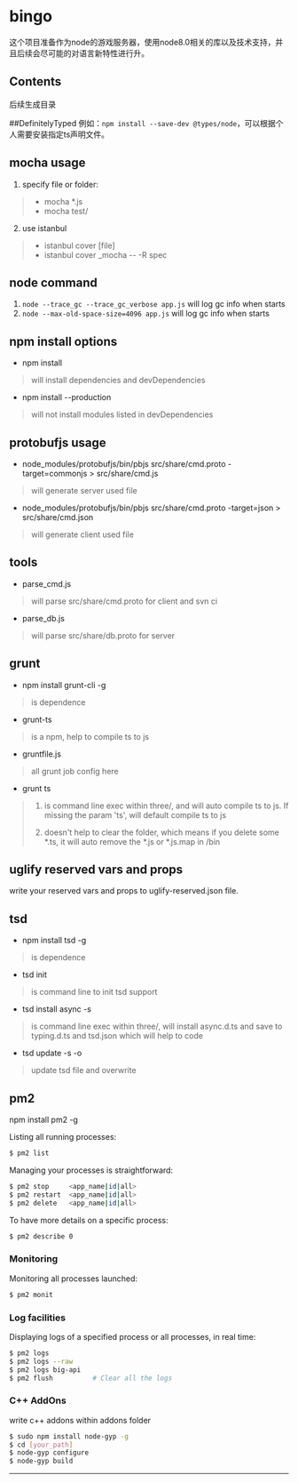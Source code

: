# bingo
这个项目准备作为node的游戏服务器，使用node8.0相关的库以及技术支持，并且后续会尽可能的对语言新特性进行升。

## Contents
后续生成目录

##DefinitelyTyped
例如：`npm install --save-dev @types/node`，可以根据个人需要安装指定ts声明文件。

## mocha usage

1. specify file or folder:
> * mocha *.js
> * mocha test/
2. use istanbul
> * istanbul cover [file]
> * istanbul cover _mocha -- -R spec

## node command
1. `node --trace_gc --trace_gc_verbose app.js` will log gc info when starts
2. `node --max-old-space-size=4096 app.js` will log gc info when starts

## npm install options
* npm install
> will install dependencies and devDependencies
* npm install --production
> will not install modules listed in devDependencies

## protobufjs usage
* node_modules/protobufjs/bin/pbjs src/share/cmd.proto -target=commonjs > src/share/cmd.js
> will generate server used file
* node_modules/protobufjs/bin/pbjs src/share/cmd.proto -target=json > src/share/cmd.json
> will generate client used file

## tools
* parse_cmd.js
> will parse src/share/cmd.proto for client and svn ci
* parse_db.js
> will parse src/share/db.proto for server

## grunt
* npm install grunt-cli -g
> is dependence
* grunt-ts
> is a npm, help to compile ts to js
* gruntfile.js
> all grunt job config here
* grunt ts
> 1. is command line exec within three/, and will auto compile ts to js. If missing the param 'ts', will default compile ts to js
>
> 2. doesn't help to clear the folder, which means if you delete some *.ts, it will auto remove the *.js or *.js.map in /bin

## uglify reserved vars and props
write your reserved vars and props to uglify-reserved.json file.

## tsd
* npm install tsd -g
> is dependence
* tsd init
> is command line to init tsd support
* tsd install async -s
> is command line exec within three/, will install async.d.ts and save to typing.d.ts and tsd.json which will help to code
* tsd update -s -o
> update tsd file and overwrite

## pm2
npm install pm2 -g

Listing all running processes:

```bash
$ pm2 list
```

Managing your processes is straightforward:

```bash
$ pm2 stop     <app_name|id|all>
$ pm2 restart  <app_name|id|all>
$ pm2 delete   <app_name|id|all>
```

To have more details on a specific process:

```bash
$ pm2 describe 0
```

### Monitoring

Monitoring all processes launched:

```bash
$ pm2 monit
```

### Log facilities

Displaying logs of a specified process or all processes, in real time:

```bash
$ pm2 logs
$ pm2 logs --raw
$ pm2 logs big-api
$ pm2 flush          # Clear all the logs
```

### C++ AddOns

write c++ addons within addons folder

```bash
$ sudo npm install node-gyp -g  
$ cd [your_path]  
$ node-gyp configure  
$ node-gyp build  
```

*********
